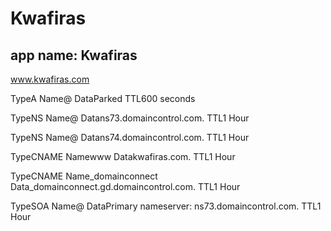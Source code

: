 # Kwafiras

## app name: Kwafiras 


www.kwafiras.com 


	
TypeA
Name@
DataParked
TTL600 seconds




TypeNS
Name@
Datans73.domaincontrol.com.
TTL1 Hour




TypeNS
Name@
Datans74.domaincontrol.com.
TTL1 Hour




TypeCNAME
Namewww
Datakwafiras.com.
TTL1 Hour




TypeCNAME
Name_domainconnect
Data_domainconnect.gd.domaincontrol.com.
TTL1 Hour




TypeSOA
Name@
DataPrimary nameserver: ns73.domaincontrol.com.
TTL1 Hour
